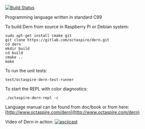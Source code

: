 [![Build Status](https://travis-ci.org/octaspire/dern.svg?branch=master)](https://travis-ci.org/octaspire/dern)

Programming language written in standard C99

To build Dern from source in Raspberry Pi or Debian system:

```shell
sudo apt-get install cmake git
git clone https://gitlab.com/octaspire/dern.git
cd dern
mkdir build
cd build
cmake ..
make
```

To run the unit tests:

```shell
test/octaspire-dern-test-runner
```

To start the REPL with color diagnostics:

```shell
./octaspire-dern-repl -c
```

Language manual can be found from doc/book or from here:
[http://www.octaspire.com/dern](http://www.octaspire.com/dern)

Video of Dern in action:
[![asciicast](https://asciinema.org/a/109958.png)](https://asciinema.org/a/109958)

